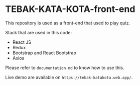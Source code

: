 # TEBAK-KATA-KOTA-front-end

This repository is used as a front-end that used to play quiz.

Stack that are used in this code:

- React JS
- Redux
- Bootstrap and React Bootstrap
- Axios

Please refer to `documentation.md` to know how to use this.

Live demo are available on `https://tebak-katakota.web.app/`.
